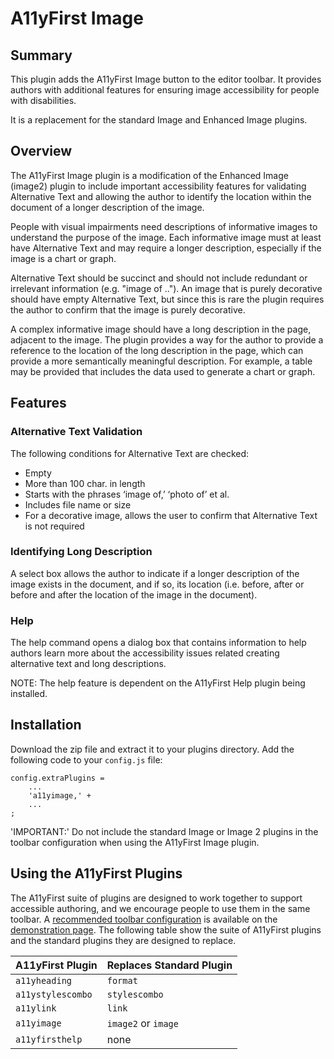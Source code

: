 # A11yFirst Image

## Summary

This plugin adds the A11yFirst Image button to the editor toolbar. It provides
authors with additional features for ensuring image accessibility for people
with disabilities.

It is a replacement for the standard Image and Enhanced Image plugins.

## Overview

The A11yFirst Image plugin is a modification of the Enhanced Image (image2)
plugin to include important accessibility features for validating Alternative
Text and allowing the author to identify the location within the document of
a longer description of the image.

People with visual impairments need descriptions of informative images to
understand the purpose of the image. Each informative image must at least
have Alternative Text and may require a longer description, especially if the
image is a chart or graph.

Alternative Text should be succinct and should not include redundant or
irrelevant information (e.g. "image of .."). An image that is purely
decorative should have empty Alternative Text, but since this is rare the
plugin requires the author to confirm that the image is purely decorative.

A complex informative image should have a long description in the page,
adjacent to the image. The plugin provides a way for the author to provide a
reference to the location of the long description in the page, which can
provide a more semantically meaningful description. For example, a table
may be provided that includes the data used to generate a chart or graph.

## Features

### Alternative Text Validation

The following conditions for Alternative Text are checked:
* Empty
* More than 100 char. in length
* Starts with the phrases ‘image of,’ ‘photo of’ et al.
* Includes file name or size
* For a decorative image, allows the user to confirm that Alternative Text is
  not required

### Identifying Long Description

A select box allows the author to indicate if a longer description of the
image exists in the document, and if so, its location (i.e. before, after or
before and after the location of the image in the document).

### Help

The help command opens a dialog box that contains information to help authors
learn more about the accessibility issues related creating alternative text
and long descriptions.

NOTE: The help feature is dependent on the A11yFirst Help plugin being installed.

## Installation

Download the zip file and extract it to your plugins directory.  Add the
following code to your `config.js` file:

```
config.extraPlugins =
    ...
    'a11yimage,' +
    ...
;
```

'IMPORTANT:' Do not include the standard Image or Image 2 plugins in the toolbar
configuration when using the A11yFirst Image plugin.

## Using the A11yFirst Plugins

The A11yFirst suite of plugins are designed to work together to support
accessible authoring, and we encourage people to use them in the same toolbar.
A [recommended toolbar configuration](https://go.illinois.edu/a11yfirst-config)
is available on the [demonstration page](https://go.illinois.edu/a11yfirst).
The following table show the suite of A11yFirst plugins and the standard plugins
they are designed to replace.

| A11yFirst Plugin  | Replaces Standard Plugin |
|-------------------|--------------------------|
| `a11yheading`     | `format` |
| `a11ystylescombo` | `stylescombo` |
| `a11ylink`        | `link` |
| `a11yimage`       | `image2` or `image` |
| `a11yfirsthelp`   | none |
